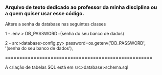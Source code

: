 ### Arquivo de texto dedicado ao professor da minha disciplina ou a quem quiser usar esse código. ###

Altere a senha da database nas seguintes classes

1 - .env > DB_PASSWORD=(senha do seu banco de dados)

2 - src>database>config.py> password=os.getenv('DB_PASSWORD', '(senha do seu banco de dados'),

====================================================

A criação de tabelas SQL está em src>database>schema.sql
